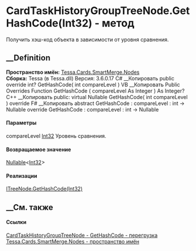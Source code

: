 # CardTaskHistoryGroupTreeNode.GetHashCode(Int32) - метод
Получить хэш-код объекта в зависимости от уровня сравнения.
## __Definition
 **Пространство имён:**
[Tessa.Cards.SmartMerge.Nodes](N_Tessa_Cards_SmartMerge_Nodes.htm)  
 **Сборка:** Tessa (в Tessa.dll) Версия: 3.6.0.17
C# __Копировать
     public override int? GetHashCode(
    	int compareLevel
    )
VB __Копировать
     Public Overrides Function GetHashCode ( 
    	compareLevel As Integer
    ) As Integer?
C++ __Копировать
     public:
    virtual Nullable<int> GetHashCode(
    	int compareLevel
    ) override
F# __Копировать
     abstract GetHashCode : 
            compareLevel : int -> Nullable<int> 
    override GetHashCode : 
            compareLevel : int -> Nullable<int> 
#### Параметры
compareLevel [Int32](https://learn.microsoft.com/dotnet/api/system.int32)
    Уровень сравнения.
#### Возвращаемое значение
[Nullable](https://learn.microsoft.com/dotnet/api/system.nullable-1)<[Int32](https://learn.microsoft.com/dotnet/api/system.int32)>  
#### Реализации
[ITreeNode<TMergeObject>.GetHashCode(Int32)](M_Tessa_SmartMerge_ITreeNode_1_GetHashCode.htm)  
##  __См. также
#### Ссылки
[CardTaskHistoryGroupTreeNode -
](T_Tessa_Cards_SmartMerge_Nodes_CardTaskHistoryGroupTreeNode.htm)
[GetHashCode -
перегрузка](Overload_Tessa_Cards_SmartMerge_Nodes_CardTaskHistoryGroupTreeNode_GetHashCode.htm)
[Tessa.Cards.SmartMerge.Nodes - пространство
имён](N_Tessa_Cards_SmartMerge_Nodes.htm)
